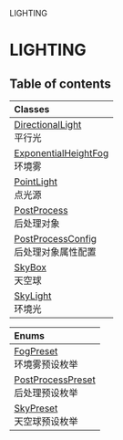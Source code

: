 LIGHTING

# LIGHTING <Badge type="tip" text="Groups" /> <Score text="LIGHTING" />

## Table of contents
| Classes |
| :-----|
| [DirectionalLight](../classes/Gameplay.DirectionalLight.md) <br> 平行光 |
| [ExponentialHeightFog](../classes/Gameplay.ExponentialHeightFog.md) <br> 环境雾 |
| [PointLight](../classes/Gameplay.PointLight.md) <br> 点光源 |
| [PostProcess](../classes/Gameplay.PostProcess.md) <br> 后处理对象 |
| [PostProcessConfig](../classes/Gameplay.PostProcessConfig.md) <br> 后处理对象属性配置 |
| [SkyBox](../classes/Gameplay.SkyBox.md) <br> 天空球 |
| [SkyLight](../classes/Gameplay.SkyLight.md) <br> 环境光 |


| Enums |
| :-----|
| [FogPreset](../enums/Gameplay.FogPreset.md) <br> 环境雾预设枚举 |
| [PostProcessPreset](../enums/Gameplay.PostProcessPreset.md) <br> 后处理预设枚举 |
| [SkyPreset](../enums/Gameplay.SkyPreset.md) <br> 天空球预设枚举 |

